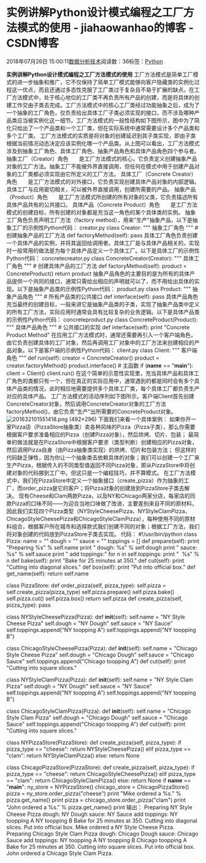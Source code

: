 
# 实例讲解Python设计模式编程之工厂方法模式的使用 - jiahaowanhao的博客 - CSDN博客


2018年07月26日 15:00:11[数据分析技术](https://me.csdn.net/jiahaowanhao)阅读数：36标签：[Python																](https://so.csdn.net/so/search/s.do?q=Python&t=blog)


**实例讲解Python设计模式编程之工厂方法模式的使用**
工厂方法模式是简单工厂模式的进一步抽象和推广，它不仅保持了简单工厂模式能够向客户隐藏类的实例化过程这一优点，而且还通过多态性克服了工厂类过于复杂且不易于扩展的缺点。在工厂方法模式中，处于核心地位的工厂类不再负责所有产品的创建，而是将具体的创建工作交由子类去完成。工厂方法模式中的核心工厂类经过功能抽象之后，成为了一个抽象的工厂角色，仅负责给出具体工厂子类必须实现的接口，而不涉及哪种产品类应当被实例化这一细节。工厂方法模式的一般性结构如下图所示，图中为了简化只给出了一个产品类和一个工厂类，但在实际系统中通常需要设计多个产品类和多个工厂类。
工厂方法模式的实质是将对象的创建延迟到其子类实现，即由子类根据当前情况动态决定应该实例化哪一个产品类。从上图可以看出，工厂方法模式涉及到抽象工厂角色、具体工厂角色、抽象产品角色和具体产品角色四个参与者。
抽象工厂（Creator）角色　　是工厂方法模式的核心，它负责定义创建抽象产品对象的工厂方法。抽象工厂不能被外界直接调用，但任何在模式中用于创建产品对象的工厂类都必须实现由它所定义的工厂方法。
具体工厂（Concrete Creator）角色　　是工厂方法模式的对外接口，它负责实现创建具体产品对象的内部逻辑。具体工厂与应用密切相关，可以被外界直接调用，创建所需要的产品。
抽象产品（Product）角色　　是工厂方法模式所创建的所有对象的父类，它负责描述所有具体产品共有的公共接口。
具体产品（Concrete Product）角色　　是工厂方法模式的创建目标，所有创建的对象都是充当这一角色的某个具体类的实例。
抽象工厂角色负责声明工厂方法（factory method），用来"生产"抽象产品，以下是抽象工厂的示例性Python代码：
creator.py
class Creator:
""" 抽象工厂角色 """
\# 创建抽象产品的工厂方法
def factoryMethod(self):
pass
具体工厂角色负责创建一个具体产品的实例，并将其返回给调用者。具体工厂是与具体产品相关的，实现时一般常用的做法是为每个具体产品定义一个具体工厂。以下是具体工厂的示例性Python代码：
concretecreator.py
class ConcreteCreator(Creator):
""" 具体工厂角色 """
\# 创建具体产品的工厂方法
def factoryMethod(self):
product = ConcreteProduct()
return product
抽象产品角色的主要目的是为所有的具体产品提供一个共同的接口，通常只需给出相应的声明就可以了，而不用给出具体的实现。以下是抽象产品类的示例性Python代码：
product.py
class Product:
""" 抽象产品角色 """
\# 所有产品类的公共接口
def interface(self):
pass
具体产品角色充当最终的创建目标，一般来讲它是抽象产品类的子类，实现了抽象产品类中定义的所有工厂方法，实际应用时通常会具有比较复杂的业务逻辑。以下是具体产品类的示例性Python代码：
concreteproduct.py
class ConcreteProduct(Product):
""" 具体产品角色 """
\# 公共接口的实现
def interface(self):
print "Concrete Product Method"
在应用工厂方法模式时，通常还需要再引入一个客户端角色，由它负责创建具体的工厂对象，然后再调用工厂对象中的工厂方法来创建相应的产品对象。以下是客户端的示例性Python代码：
client.py
class Client:
""" 客户端角色 """
def run(self):
creator = ConcreteCreator()
product = creator.factoryMethod()
product.interface()
\# 主函数
if (__name__ == "__main__"):
client = Client()
client.run()
在这个简单的示意性实现里，充当具体产品和具体工厂角色的类都只有一个，但在真正的实际应用中，通常遇到的都是同时会有多个具体产品类的情况，此时相应地需要提供多个具体工厂类，每个具体工厂都负责生产对应的具体产品。
工厂方法模式的活动序列如下图所示，客户端Client首先创建ConcreteCreator对象，然后调用ConcreteCreator对象的工厂方法factoryMethod()，由它负责"生产"出所需要的ConcreteProduct对象。
![201632101551418.png (492×296)](https://files.jb51.net/file_images/article/201603/201632101551418.png?20162210161)
下面我们来看一个具体案例：
如果你开一家Pizza店（PizzaStore抽象类）卖各种风味的Pizza（Pizza子类），那么你需要根据客户要求准备相应的Pizza（创建Pizza对象），然后烘烤、切片、包装；
最简单的做法就是在PizzaStore中根据客户要求（类型判断）创建相应的Pizza对象，然后调用Pizza自身（由Pizza抽象类实现）的烘烤、切片和包装方法；
但这样的代码缺乏弹性，因为你让一个抽象类去依赖具体的对象；我们可以创建一个工厂来生产Pizza，根据传入的不同类型值返回不同Pizza对象，即从PizzaStore中将创建对象的代码挪到工厂中。但这只是一个编程技巧，并不算模式。
在工厂方法模式中，我们在PizzaStore中定义一个抽象接口（create_pizza）作为抽象的工厂，而order_pizza是它的客户；将Pizza对象的创建放到PizzaStore子类去解决。
现有Cheese和Clam两款Pizza，以及NY和Chicago两家分店，每家店的同款Pizza的口味不同——为迎合当地口味做了改进，主要差别来自不同的原材料，因此我们实现四个Pizza类型（NYStyleCheesePizza、NYStyleClamPizza、ChicagoStyleCheesePizza和ChicagoStyleClamPizza），每种使用不同的原材料组合，根据客户所在城市和选择款式我们创建不同的对象；根据工厂方法，我们将对象创建的代码放到PizzaStore子类去实现。
代码：
\#!/usr/bin/python
class Pizza:
name = ""
dough = ""
sauce = ""
toppings = []
def prepare(self):
print "Preparing %s" % self.name
print " dough: %s" % self.dough
print " sauce: %s" % self.sauce
print " add toppings:"
for n in self.toppings:
print "  %s" % n
def bake(self):
print "Bake for 25 minutes at 350."
def cut(self):
print "Cutting into diagonal slices."
def box(self):
print "Put into official box."
def get_name(self):
return self.name

class PizzaStore:
def order_pizza(self, pizza_type):
self.pizza = self.create_pizza(pizza_type)
self.pizza.prepare()
self.pizza.bake()
self.pizza.cut()
self.pizza.box()
return self.pizza
def create_pizza(self, pizza_type):
pass

class NYStyleCheesePizza(Pizza):
def __init__(self):
self.name = "NY Style Cheese Pizza"
self.dough = "NY Dough"
self.sauce = "NY Sauce"
self.toppings.append("NY toopping A")
self.toppings.append("NY toopping B")

class ChicagoStyleCheesePizza(Pizza):
def __init__(self):
self.name = "Chicago Style Cheese Pizza"
self.dough = "Chicago Dough"
self.sauce = "Chicago Sauce"
sefl.toppings.append("Chicago toopping A")
def cut(self):
print "Cutting into square slices."

class NYStyleClamPizza(Pizza):
def __init__(self):
self.name = "NY Style Clam Pizza"
self.dough = "NY Dough"
self.sauce = "NY Sauce"
self.toppings.append("NY toopping A")
self.toppings.append("NY toopping B")

class ChicagoStyleClamPizza(Pizza):
def __init__(self):
self.name = "Chicago Style Clam Pizza"
self.dough = "Chicago Dough"
self.sauce = "Chicago Sauce"
self.toppings.append("Chicago toopping A")
def cut(self):
print "Cutting into square slices."

class NYPizzaStore(PizzaStore):
def create_pizza(self, pizza_type):
if pizza_type == "cheese":
return NYStyleCheesePizza()
elif pizza_type == "clam":
return NYStyleClamPizza()
else:
return None

class ChicagoPizzaStore(PizzaStore):
def create_pizza(self, pizza_type):
if pizza_type == "cheese":
return ChicagoStyleCheesePizza()
elif pizza_type == "clam":
return ChicagoStyleClamPizza()
else:
return None
if __name__ == "__main__":
ny_store = NYPizzaStore()
chicago_store = ChicagoPizzaStore()
pizza = ny_store.order_pizza("cheese")
print "Mike ordered a %s." % pizza.get_name()
print
pizza = chicago_store.order_pizza("clam")
print "John ordered a %s." % pizza.get_name()
print
输出：
Preparing NY Style Cheese Pizza
dough: NY Dough
sauce: NY Sauce
add toppings:
NY toopping A
NY toopping B
Bake for 25 minutes at 350.
Cutting into diagonal slices.
Put into official box.
Mike ordered a NY Style Cheese Pizza.
Preparing Chicago Style Clam Pizza
dough: Chicago Dough
sauce: Chicago Sauce
add toppings:
NY toopping A
NY toopping B
Chicago toopping A
Bake for 25 minutes at 350.
Cutting into square slices.
Put into official box.
John ordered a Chicago Style Clam Pizza.


